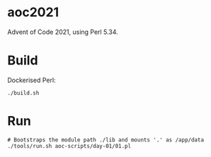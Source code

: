 # aoc2021

Advent of Code 2021, using Perl 5.34.

# Build

Dockerised Perl:

```
./build.sh
```

# Run

```
# Bootstraps the module path ./lib and mounts '.' as /app/data
./tools/run.sh aoc-scripts/day-01/01.pl
```
